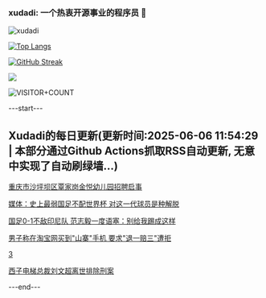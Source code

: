 ### xudadi: 一个热衷开源事业的程序员 👋

![xudadi](https://github-readme-stats-git-masterorgs-github-readme-stats-team.vercel.app/api?username=xudadi)

[![Top Langs](https://github-readme-stats.vercel.app/api/top-langs/?username=xudadi)](https://github.com/anuraghazra/github-readme-stats)

[![GitHub Streak](https://streak-stats.demolab.com?user=xudadi&locale=zh_Hans)](https://git.io/streak-stats)

![](https://raw.githubusercontent.com/xudadi/xudadi/main/assets/github-contribution-grid-snake.svg)

![VISITOR+COUNT](https://komarev.com/ghpvc/?username=xudadi&label=VISITOR+COUNT)


---start---

## Xudadi的每日更新(更新时间:2025-06-06 11:54:29 | 本部分通过Github Actions抓取RSS自动更新, 无意中实现了自动刷绿墙...)

[重庆市沙坪坝区覃家岗金悦幼儿园招聘启事](https://www.gongkaoleida.com/article/2435073)

[媒体：史上最弱国足不配世界杯 对这一代球员是种解脱](https://m.163.com/news/article/K1BR9CF80514R9P4.html)

[国足0-1不敌印尼队 范志毅一度语塞：别给我踢成这样](https://m.163.com/news/article/K1BQU2CT0530JPVV.html)

[男子称在淘宝网买到"山寨"手机 要求"退一赔三"遭拒](https://m.163.com/news/article/K1AC57FP05561G0D.html)

[3](https://m.163.com/touch/news/sub/domestic)

[西子电梯总裁刘文超离世排除刑案](https://m.163.com/news/article/K1AMBTVT051492T3.html)

---end---
